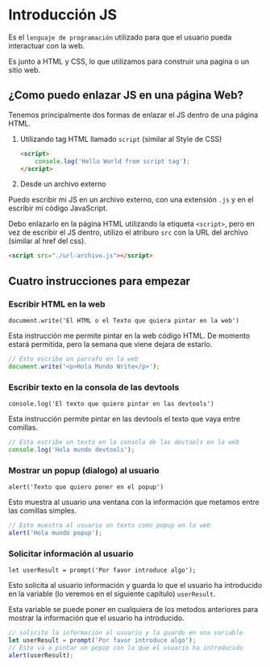 # Introducción JS

Es el `lenguaje de programación` utilizado para que el usuario pueda interactuar con la web.

Es junto a HTML y CSS, lo que utilizamos para construir una pagina o un sitio web.

## ¿Como puedo enlazar JS en una página Web?

Tenemos principalmente dos formas de enlazar el JS dentro de una página HTML.

1. Utilizando tag HTML llamado `script` (similar al Style de CSS)

    ```html
    <script>
        console.log('Hello World from script tag');
    </script>
    ```

2. Desde un archivo externo

Puedo escribir mi JS en un archivo externo, con una extensión `.js` y en el escribir mi código JavaScript.

Debo enlazarlo en la página HTML utilizando la etiqueta `<script>`, pero en vez de escribir el JS dentro, utilizo el atriburo `src` con la URL del archivo (similar al href del css).

```html
<script src="./url-archivo.js"></script>
```

## Cuatro instrucciones para empezar

### Escribir HTML en la web

`document.write('El HTML o el Texto que quiera pintar en la web')`

Esta instrucción me permite pintar en la web código HTML. De momento estará permitida, pero la semana que viene dejara de estarlo.

```js
// Esto escribe un parrafo en la web
document.write('<p>Hola Mundo Write</p>');
```

### Escribir texto en la consola de las devtools

`console.log('El texto que quiero pintar en las devtools')`

Esta instrucción permite pintar en las devtools el texto que vaya entre comillas.

```js
// Esto escribe un texto en la consola de las devtools en la web
console.log('Hola mundo devtools');
```

### Mostrar un popup (dialogo) al usuario

`alert('Texto que quiero poner en el popup')`

Esto muestra al usuario una ventana con la información que metamos entre las comillas simples.

```js
// Esto muestra al usuario un texto como popup en la web
alert('Hola mundo popup');
```

### Solicitar información al usuario

`let userResult = prompt('Por favor introduce algo');`

Esto solicita al usuario información y guarda lo que el usuario ha introducido en la variable (lo veremos en el siguiente capítulo) `userResult`.

Esta variable se puede poner en cualquiera de los metodos anteriores para mostrar la información que el usuario ha introducido.

```js
// solicito la información al usuario y la guardo en una variable
let userResult = prompt('Por favor introduce algo');
// Esto va a pintar un popup con lo que el usuario ha introducido
alert(userResult);
```
